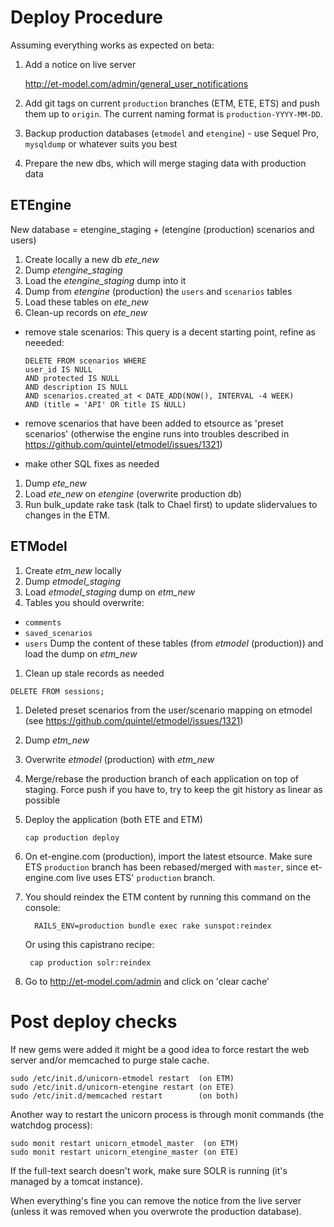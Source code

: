 # Deploy Procedure

Assuming everything works as expected on beta:

1. Add a notice on live server

    http://et-model.com/admin/general_user_notifications

1. Add git tags on current `production` branches (ETM, ETE, ETS) and push them up to `origin`. The current naming format is `production-YYYY-MM-DD`.
1. Backup production databases (`etmodel` and `etengine`) - use Sequel Pro, `mysqldump` or whatever suits you best
1. Prepare the new dbs, which will merge staging data with production data
   
## ETEngine
New database = etengine_staging + (etengine (production) scenarios and users)

1. Create locally a new db *ete_new*
1. Dump *etengine_staging*
1. Load the *etengine_staging* dump into it
1. Dump from *etengine* (production) the `users` and `scenarios` tables
1. Load these tables on *ete_new*
1. Clean-up records on *ete_new*
 - remove stale scenarios:
   This query is a decent starting point, refine as neeeded:

    ```
    DELETE FROM scenarios WHERE
    user_id IS NULL
    AND protected IS NULL
    AND description IS NULL
    AND scenarios.created_at < DATE_ADD(NOW(), INTERVAL -4 WEEK)
    AND (title = 'API' OR title IS NULL)
    ```
 - remove scenarios that have been added to etsource as 'preset scenarios' (otherwise the engine runs into troubles described in https://github.com/quintel/etmodel/issues/1321)
 - make other SQL fixes as needed
1. Dump *ete_new*
1. Load *ete_new* on *etengine* (overwrite production db)
1. Run bulk_update rake task (talk to Chael first) to update slidervalues to changes in the ETM. 

## ETModel
1. Create *etm_new* locally
1. Dump *etmodel_staging*
1. Load *etmodel_staging* dump on *etm_new*
1. Tables you should overwrite:
 - `comments`
 - `saved_scenarios`
 - `users`
 Dump the content of these tables (from *etmodel* (production)) and load the dump on *etm_new*
1. Clean up stale records as needed
  ```
  DELETE FROM sessions;
  ```
1. Deleted preset scenarios from the user/scenario mapping on etmodel (see https://github.com/quintel/etmodel/issues/1321)
1. Dump *etm_new*
1. Overwrite *etmodel* (production) with *etm_new*

1. Merge/rebase the production branch of each application on top of staging. Force push if you have to, try to keep the git history as linear as possible
1. Deploy the application (both ETE and ETM)

       cap production deploy

1. On et-engine.com (production), import the latest etsource. Make sure ETS `production` branch has been rebased/merged with `master`, since et-engine.com live uses ETS' `production` branch.
1. You should reindex the ETM content by running this command on the console:

         RAILS_ENV=production bundle exec rake sunspot:reindex

   Or using this capistrano recipe:

        cap production solr:reindex


1. Go to http://et-model.com/admin and click on 'clear cache'

# Post deploy checks

If new gems were added it might be a good idea to force restart the web server and/or memcached to purge stale cache.

    sudo /etc/init.d/unicorn-etmodel restart  (on ETM)
    sudo /etc/init.d/unicorn-etengine restart (on ETE)
    sudo /etc/init.d/memcached restart        (on both)

Another way to restart the unicorn process is through monit commands (the watchdog process):

    sudo monit restart unicorn_etmodel_master  (on ETM)
    sudo monit restart unicorn_etengine_master (on ETE)

If the full-text search doesn't work, make sure SOLR is running (it's managed by a tomcat instance).

When everything's fine you can remove the notice from the live server (unless it was removed when you overwrote the production database).

